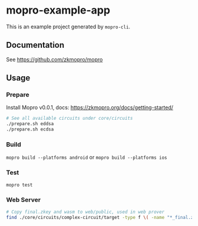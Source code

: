 # mopro-example-app

This is an example project generated by `mopro-cli`.

## Documentation

See https://github.com/zkmopro/mopro

## Usage

### Prepare
Install Mopro v0.0.1, docs: https://zkmopro.org/docs/getting-started/

```sh
# See all available circuits under core/circuits
./prepare.sh eddsa
./prepare.sh ecdsa
```

### Build

`mopro build --platforms android` or `mopro build --platforms ios`

### Test

`mopro test`

### Web Server
```sh
# Copy final.zkey and wasm to web/public, used in web prover
find ./core/circuits/complex-circuit/target -type f \( -name "*_final.zkey" -o -name "*.wasm" \) -exec cp {} ./web/public \;
```